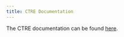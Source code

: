 ```yaml
---
title: CTRE Documentation
---
```


The CTRE documentation can be found [here](https://v6.docs.ctr-electronics.com/en/stable/).

